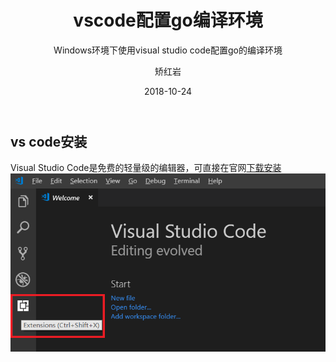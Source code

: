 ﻿---
layout:     post
title:      vscode配置go编译环境
subtitle:   Windows环境下使用visual studio code配置go的编译环境
date:       2018-10-24
author:     矫红岩
header-img: img/post-bg-go.jpg
catalog: true
tags:
    - Go
---

## vs code安装
Visual Studio Code是免费的轻量级的编辑器，可直接在官网[下载安装](https://code.visualstudio.com/Download)
![image](https://github.com/HongyanJiao/HongyanJiao.github.io/blob/master/img/vs-code.png)






